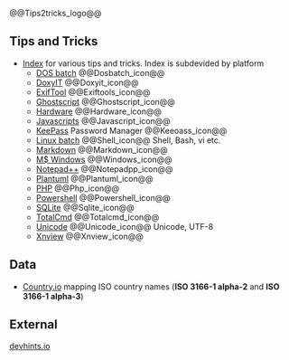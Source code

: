 @@Tips2tricks_logo@@

## Tips and Tricks

- [Index](/TipsAndTricks) for various tips and tricks. Index is subdevided by platform
   - [DOS batch](/TipsAndTricks/Dosbatch/) @@Dosbatch_icon@@
   - [DoxyIT](/TipsAndTricks/DoxyIT/) @@Doxyit_icon@@
   - [ExifTool](/TipsAndTricks/Exiftools/) @@Exiftools_icon@@
   - [Ghostscript](/TipsAndTricks/Ghostscript/) @@Ghostscript_icon@@
   - [Hardware](/TipsAndTricks/Hardware/)  @@Hardware_icon@@
   - [Javascripts](/TipsAndTricks/Javascript/)  @@Javascript_icon@@
   - [KeePass](/TipsAndTricks/Keepass/) Password Manager  @@Keeoass_icon@@
   - [Linux batch](/TipsAndTricks/Shell/)  @@Shell_icon@@ Shell, Bash, vi etc.
   - [Markdown](/TipsAndTricks/Markdown/)  @@Markdown_icon@@
   - [M$ Windows](/TipsAndTricks/Windows/)  @@Windows_icon@@
   - [Notepad++](/TipsAndTricks/Notepad++/)  @@Notepadpp_icon@@
   - [Plantuml](/TipsAndTricks/Plantuml/)  @@Plantuml_icon@@
   - [PHP](/TipsAndTricks/Php/)	 @@Php_icon@@
   - [Powershell](/TipsAndTricks/Powershell/)  @@Powershell_icon@@
   - [SQLite](/TipsAndTricks/SQLite/)  @@Sqlite_icon@@ <!--(See also: [SQLite](/SQLite) doublet??)-->
   - [TotalCmd](/TipsAndTricks/TotalCmd/)  @@Totalcmd_icon@@
   - [Unicode](/TipsAndTricks/Unicode/)  @@Unicode_icon@@ Unicode, UTF-8
   - [Xnview](/TipsAndTricks/Xnview/)  @@Xnview_icon@@

## Data

- [Country.io](https://clicketyclick.github.io/country.io/) mapping ISO country names (**ISO 3166-1 alpha-2** and **ISO 3166-1 alpha-3**)

## External

[devhints.io](https://devhints.io/)
